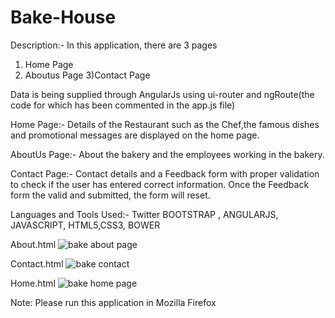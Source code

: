 # Bake-House


Description:-
In this  application, there are 3 pages
1) Home Page
2) Aboutus Page
3)Contact Page

Data is being supplied through AngularJs using ui-router and ngRoute(the code for which has been commented in the app.js file)

Home Page:-
Details of the Restaurant such as the Chef,the famous dishes and promotional messages are displayed on the home page.

AboutUs Page:-
About the bakery and the employees working in the bakery.

Contact Page:-
Contact details and a Feedback form with proper validation to check if the user has entered correct information.
Once the Feedback form the valid and submitted, the form will reset.




Languages and Tools Used:-
Twitter BOOTSTRAP , ANGULARJS, JAVASCRIPT, HTML5,CSS3, BOWER


About.html
![bake about page](https://user-images.githubusercontent.com/25843455/28213495-e0ec8c22-68c3-11e7-85f6-592e981dbbae.png)


Contact.html
![bake contact](https://user-images.githubusercontent.com/25843455/28213496-e0f97522-68c3-11e7-9020-800b3bcaa57d.png)


Home.html
![bake home page](https://user-images.githubusercontent.com/25843455/28213497-e0fddfea-68c3-11e7-9f56-582b298f53e1.png)


Note:
Please run this application in Mozilla Firefox
